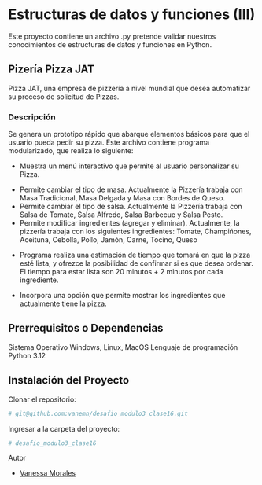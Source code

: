 # Estructuras de datos y funciones (III)


Este proyecto contiene un archivo .py pretende validar nuestros conocimientos de estructuras de datos y funciones en Python.

##  Pizería Pizza JAT

Pizza JAT, una empresa de pizzería a nivel mundial que desea automatizar su proceso de
solicitud de Pizzas. 

### Descripción

Se genera un prototipo rápido que abarque elementos básicos para que el usuario pueda pedir su pizza.
Este archivo contiene programa modularizado, que realiza lo siguiente:

- Muestra un menú interactivo que permite al usuario personalizar su Pizza. 
 * Permite cambiar el tipo de masa. Actualmente la Pizzería trabaja con
Masa Tradicional, Masa Delgada y Masa con Bordes de Queso.
 * Permite cambiar el tipo de salsa. Actualmente la Pizzería trabaja con
Salsa de Tomate, Salsa Alfredo, Salsa Barbecue y Salsa Pesto.
 * Permite modificar ingredientes (agregar y eliminar). Actualmente, la
pizzería trabaja con los siguientes ingredientes: Tomate, Champiñones,
Aceituna, Cebolla, Pollo, Jamón, Carne, Tocino, Queso

- Programa realiza una estimación de tiempo que tomará en que la pizza esté lista, y ofrezce la
posibilidad de confirmar si es que desea ordenar. El tiempo para estar lista son 20
minutos + 2 minutos por cada ingrediente.

- Incorpora una opción que permite mostrar los ingredientes que actualmente tiene la pizza.


## Prerrequisitos o Dependencias

Sistema Operativo Windows, Linux, MacOS
Lenguaje de programación Python 3.12

## Instalación del Proyecto

Clonar el repositorio:

```bash
# git@github.com:vanemn/desafio_modulo3_clase16.git
```



Ingresar a la carpeta del proyecto:

```bash
# desafio_modulo3_clase16
```

Autor
- [Vanessa Morales](https://github.com/vanemn)
